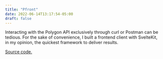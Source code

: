 ```yaml
---
title: "Pfront"
date: 2022-06-14T13:17:54-05:00
draft: false
---
```


Interacting with the Polygon API exclusively through curl or Postman can be tedious. For the sake of convenience, I built a frontend client with SvelteKit, in my opinion, the quickest framework to deliver results.

[Source code.](https://github.com/mlc-d/pfront)
